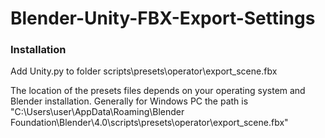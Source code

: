 # Blender-Unity-FBX-Export-Settings

### Installation

Add Unity.py to folder scripts\presets\operator\export_scene.fbx

The location of the presets files depends on your operating system and Blender installation. Generally for Windows PC the path is "C:\Users\user\AppData\Roaming\Blender Foundation\Blender\4.0\scripts\presets\operator\export_scene.fbx"
